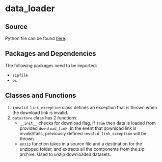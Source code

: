 # data_loader

## Source 
Python file can be found [here](https://github.com/Future-AI-Laboratory/vision-api/blob/review_sayan/Utilities/data_loader.py).

## Packages and Dependencies
The following packages need to be imported:
+ `zipfile`
+ `os`

## Classes and Functions
1. `invalid_link_exception` class defines an exception that is thrown when the download link is invalid.
2. `datastore` class has 2 functions: 
    + `__init__` checks for download flag, if `True` then data is loaded from provided `download_link`. In the event that download link is invalid/fails, previously defined `invalid_link_exception` will be thrown.
    + `unzip` function takes in a source file and a destination for the unzipped folder, and extracts all the components from the zip archive. Used to unzip downloaded datasets.
